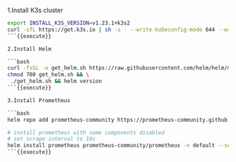 1.Install K3s cluster

```bash
export INSTALL_K3S_VERSION=v1.23.1+k3s2 
curl -sfL https://get.k3s.io | sh -s - --write-kubeconfig-mode 644 --write-kubeconfig ~/.kube/config
```{{execute}}

2.Install Helm

```bash
curl -fsSL -o get_helm.sh https://raw.githubusercontent.com/helm/helm/master/scripts/get-helm-3 && \
chmod 700 get_helm.sh && \
 ./get_helm.sh && helm version
```{{execute}}

3.Install Prometheus

```bash
helm repo add prometheus-community https://prometheus-community.github.io/helm-charts

# install prometheus with some components disabled
# set scrape interval to 10s
helm install prometheus prometheus-community/prometheus -n default --set alertmanager.enabled=false,pushgateway.enabled=false,nodeExporter.enabled=false,kubeStateMetrics.enabled=false,server.global.scrape_interval=10s
```{{execute}}

